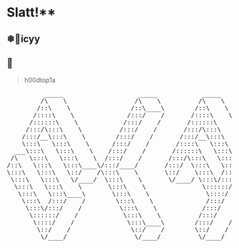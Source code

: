# Slatt!**
## ❄🥶icyy
## 🥰
> h00dtop1a
<pre>          _____                    _____            _____                _____                _____                           
         /\    \                  /\    \          /\    \              /\    \              /\    \                      
        /::\    \                /::\____\        /::\    \            /::\    \            /::\    \                    
       /::::\    \              /:::/    /       /::::\    \           \:::\    \           \:::\    \                 
      /::::::\    \            /:::/    /       /::::::\    \           \:::\    \           \:::\    \            
     /:::/\:::\    \          /:::/    /       /:::/\:::\    \           \:::\    \           \:::\    \           
    /:::/__\:::\    \        /:::/    /       /:::/__\:::\    \           \:::\    \           \:::\    \      
    \:::\   \:::\    \      /:::/    /       /::::\   \:::\    \          /::::\    \          /::::\    \     
  ___\:::\   \:::\    \    /:::/    /       /::::::\   \:::\    \        /::::::\    \        /::::::\    \  
 /\   \:::\   \:::\    \  /:::/    /       /:::/\:::\   \:::\    \      /:::/\:::\    \      /:::/\:::\    \ 
/::\   \:::\   \:::\____\/:::/____/       /:::/  \:::\   \:::\____\    /:::/  \:::\____\    /:::/  \:::\____\
\:::\   \:::\   \::/    /\:::\    \       \::/    \:::\  /:::/    /   /:::/    \::/    /   /:::/    \::/    / 
 \:::\   \:::\   \/____/  \:::\    \       \/____/ \:::\/:::/    /   /:::/    / \/____/   /:::/    / \/____/   
  \:::\   \:::\    \       \:::\    \               \::::::/    /   /:::/    /           /:::/    /              
   \:::\   \:::\____\       \:::\    \               \::::/    /   /:::/    /           /:::/    /              
    \:::\  /:::/    /        \:::\    \              /:::/    /    \::/    /            \::/    /                   
     \:::\/:::/    /          \:::\    \            /:::/    /      \/____/              \/____/                    
      \::::::/    /            \:::\    \          /:::/    /                                                       
       \::::/    /              \:::\____\        /:::/    /                                                        
        \::/    /                \::/    /        \::/    /                                                         
         \/____/                  \/____/          \/____/                                                          
                                                                                                                                 </pre>
